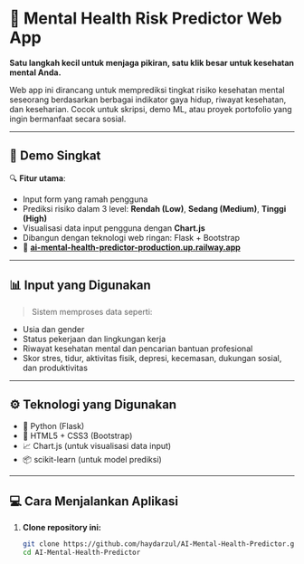 # 🧠 Mental Health Risk Predictor Web App

**Satu langkah kecil untuk menjaga pikiran, satu klik besar untuk kesehatan mental Anda.**  

Web app ini dirancang untuk memprediksi tingkat risiko kesehatan mental seseorang berdasarkan berbagai indikator gaya hidup, riwayat kesehatan, dan keseharian. Cocok untuk skripsi, demo ML, atau proyek portofolio yang ingin bermanfaat secara sosial.

---

## 🚀 Demo Singkat

🔍 **Fitur utama**:
- Input form yang ramah pengguna
- Prediksi risiko dalam 3 level: **Rendah (Low)**, **Sedang (Medium)**, **Tinggi (High)**
- Visualisasi data input pengguna dengan **Chart.js**
- Dibangun dengan teknologi web ringan: Flask + Bootstrap
- 🎯 **[ai-mental-health-predictor-production.up.railway.app](ai-mental-health-predictor-production.up.railway.app)**

---

## 📊 Input yang Digunakan

> Sistem memproses data seperti:

- Usia dan gender
- Status pekerjaan dan lingkungan kerja
- Riwayat kesehatan mental dan pencarian bantuan profesional
- Skor stres, tidur, aktivitas fisik, depresi, kecemasan, dukungan sosial, dan produktivitas

---

## ⚙️ Teknologi yang Digunakan

- 🐍 Python (Flask)
- 🎨 HTML5 + CSS3 (Bootstrap)
- 📈 Chart.js (untuk visualisasi data input)
- 📦 scikit-learn (untuk model prediksi)

---

## 💻 Cara Menjalankan Aplikasi

1. **Clone repository ini:**

   ```bash
   git clone https://github.com/haydarzul/AI-Mental-Health-Predictor.git
   cd AI-Mental-Health-Predictor
